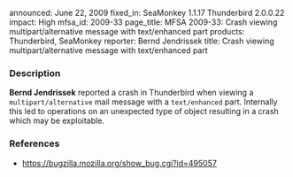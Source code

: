 announced: June 22, 2009
fixed_in: SeaMonkey 1.1.17
          Thunderbird 2.0.0.22
impact: High
mfsa_id: 2009-33
page_title: MFSA 2009-33: Crash viewing multipart/alternative message with text/enhanced part
products: Thunderbird, SeaMonkey
reporter: Bernd Jendrissek
title: Crash viewing multipart/alternative message with text/enhanced part

<h3>Description</h3>

<p><strong>Bernd Jendrissek</strong> reported a crash in Thunderbird
when viewing a <code>multipart/alternative</code> mail message with a
<code>text/enhanced</code> part. Internally this led to operations on
an unexpected type of object resulting in a crash which may be exploitable.
</p>

<h3>References</h3>

<ul>
  <li><a href="https://bugzilla.mozilla.org/show_bug.cgi?id=495057">
    https://bugzilla.mozilla.org/show_bug.cgi?id=495057</a></li>
<!--
  <li><a class="ex-ref" href="http://cve.mitre.org/cgi-bin/cvename.cgi?name=CVE-2009-xxxx">CVE-2009-xxxx</a></li>
-->
</ul>



